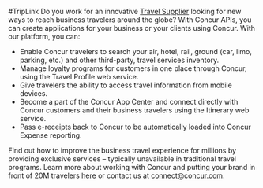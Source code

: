 #TripLink
Do you work for an innovative [Travel Supplier](https://www.concur.com/en-us/connect-platform/suppliers "Travel Supplier") looking for new ways to reach business travelers around the globe?  With Concur APIs, you can create applications for your business or your clients using Concur. With our platform, you can:

*  Enable Concur travelers to search your air, hotel, rail, ground (car, limo, parking, etc.) and other third-party, travel services inventory.
*  Manage loyalty programs for customers in one place through Concur, using the Travel Profile web service.
*  Give travelers the ability to access travel information from mobile devices.
*  Become a part of the Concur App Center and connect directly with Concur customers and their business travelers using the Itinerary web service.
*  Pass e-receipts back to Concur to be automatically loaded into Concur Expense reporting.

Find out how to improve the business travel experience for millions by providing exclusive services – typically unavailable in traditional travel programs.  Learn more about working with Concur and putting your brand in front of 20M travelers [here](https://www.concur.com/en-us/connect-platform/suppliers "Suppliers") or contact us at <connect@concur.com>.
